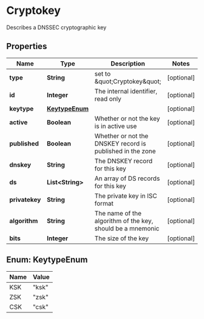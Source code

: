 

# Cryptokey

Describes a DNSSEC cryptographic key
## Properties

Name | Type | Description | Notes
------------ | ------------- | ------------- | -------------
**type** | **String** | set to \&quot;Cryptokey\&quot; |  [optional]
**id** | **Integer** | The internal identifier, read only |  [optional]
**keytype** | [**KeytypeEnum**](#KeytypeEnum) |  |  [optional]
**active** | **Boolean** | Whether or not the key is in active use |  [optional]
**published** | **Boolean** | Whether or not the DNSKEY record is published in the zone |  [optional]
**dnskey** | **String** | The DNSKEY record for this key |  [optional]
**ds** | **List&lt;String&gt;** | An array of DS records for this key |  [optional]
**privatekey** | **String** | The private key in ISC format |  [optional]
**algorithm** | **String** | The name of the algorithm of the key, should be a mnemonic |  [optional]
**bits** | **Integer** | The size of the key |  [optional]



## Enum: KeytypeEnum

Name | Value
---- | -----
KSK | &quot;ksk&quot;
ZSK | &quot;zsk&quot;
CSK | &quot;csk&quot;



